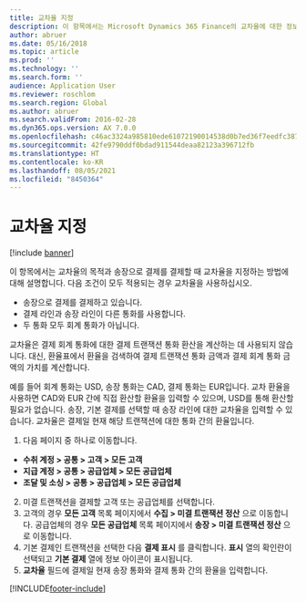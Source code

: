 ```yaml
---
title: 교차율 지정
description: 이 항목에서는 Microsoft Dynamics 365 Finance의 교차율에 대한 정보를 설명합니다.
author: abruer
ms.date: 05/16/2018
ms.topic: article
ms.prod: ''
ms.technology: ''
ms.search.form: ''
audience: Application User
ms.reviewer: roschlom
ms.search.region: Global
ms.author: abruer
ms.search.validFrom: 2016-02-28
ms.dyn365.ops.version: AX 7.0.0
ms.openlocfilehash: c46ac3324a985810ede61072190014538d0b7ed36f7eedfc387468619cc88cb2
ms.sourcegitcommit: 42fe9790ddf0bdad911544deaa82123a396712fb
ms.translationtype: HT
ms.contentlocale: ko-KR
ms.lasthandoff: 08/05/2021
ms.locfileid: "8450364"
---
```

# <a name="specify-the-cross-rate"></a>교차율 지정

[!include [banner](../includes/banner.md)]

이 항목에서는 교차율의 목적과 송장으로 결제를 결제할 때 교차율을 지정하는 방법에 대해 설명합니다. 다음 조건이 모두 적용되는 경우 교차율을 사용하십시오. 
-   송장으로 결제를 결제하고 있습니다. 
-   결제 라인과 송장 라인이 다른 통화를 사용합니다. 
-   두 통화 모두 회계 통화가 아닙니다. 

교차율은 결제 회계 통화에 대한 결제 트랜잭션 통화 환산을 계산하는 데 사용되지 않습니다. 대신, 환율표에서 환율을 검색하여 결제 트랜잭션 통화 금액과 결제 회계 통화 금액의 가치를 계산합니다. 

예를 들어 회계 통화는 USD, 송장 통화는 CAD, 결제 통화는 EUR입니다. 교차 환율을 사용하면 CAD와 EUR 간에 직접 환산할 환율을 입력할 수 있으며, USD를 통해 환산할 필요가 없습니다. 송장, 기본 결제를 선택할 때 송장 라인에 대한 교차율을 입력할 수 있습니다. 교차율은 결제일 현재 해당 트랜잭션에 대한 통화 간의 환율입니다.

1.  다음 페이지 중 하나로 이동합니다.
- **수취 계정 > 공통 > 고객 > 모든 고객** 
- **지급 계정 > 공통 > 공급업체 > 모든 공급업체** 
- **조달 및 소싱 > 공통 > 공급업체 > 모든 공급업체**
2.  미결 트랜잭션을 결제할 고객 또는 공급업체를 선택합니다. 
3.  고객의 경우 **모든 고객** 목록 페이지에서 **수집 > 미결 트랜잭션 정산** 으로 이동합니다. 공급업체의 경우 **모든 공급업체** 목록 페이지에서 **송장 > 미결 트랜잭션 정산** 으로 이동합니다. 
4.  기본 결제인 트랜잭션을 선택한 다음 **결제 표시** 를 클릭합니다. **표시** 열의 확인란이 선택되고 **기본 결제** 열에 정보 아이콘이 표시됩니다. 
5.  **교차율** 필드에 결제일 현재 송장 통화와 결제 통화 간의 환율을 입력합니다. 


[!INCLUDE[footer-include](../../includes/footer-banner.md)]